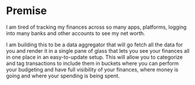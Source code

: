 
# Premise
I am tired of tracking my finances across so many apps, platforms, logging into
many banks and other accounts to see my net worth.

I am building this to be a data aggregator that will go fetch all the data for
you and render it in a single pane of glass that lets you see your finances all
in one place in an easy-to-update setup. This will allow you to categorize and
tag transactions to include them in buckets where you can perform your budgeting
and have full visibility of your finances, where money is going and where your
spending is being spent.

